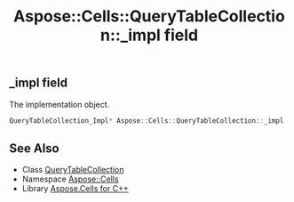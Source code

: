 ﻿---
title: Aspose::Cells::QueryTableCollection::_impl field
linktitle: _impl
second_title: Aspose.Cells for C++ API Reference
description: 'Aspose::Cells::QueryTableCollection::_impl field. The implementation object in C++.'
type: docs
weight: 800
url: /cpp/aspose.cells/querytablecollection/_impl/
---
## _impl field


The implementation object.

```cpp
QueryTableCollection_Impl* Aspose::Cells::QueryTableCollection::_impl
```

## See Also

* Class [QueryTableCollection](../)
* Namespace [Aspose::Cells](../../)
* Library [Aspose.Cells for C++](../../../)
